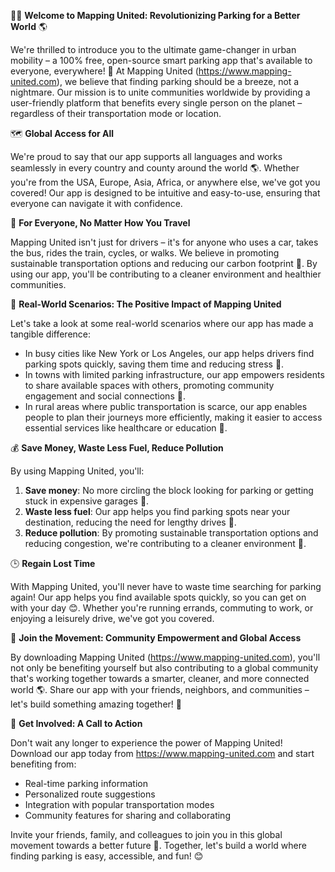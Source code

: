 🚗💡 **Welcome to Mapping United: Revolutionizing Parking for a Better World** 🌎

We're thrilled to introduce you to the ultimate game-changer in urban mobility – a 100% free, open-source smart parking app that's available to everyone, everywhere! 🌟 At Mapping United (https://www.mapping-united.com), we believe that finding parking should be a breeze, not a nightmare. Our mission is to unite communities worldwide by providing a user-friendly platform that benefits every single person on the planet – regardless of their transportation mode or location.

🗺️ **Global Access for All**

We're proud to say that our app supports all languages and works seamlessly in every country and county around the world 🌎. Whether you're from the USA, Europe, Asia, Africa, or anywhere else, we've got you covered! Our app is designed to be intuitive and easy-to-use, ensuring that everyone can navigate it with confidence.

🚀 **For Everyone, No Matter How You Travel**

Mapping United isn't just for drivers – it's for anyone who uses a car, takes the bus, rides the train, cycles, or walks. We believe in promoting sustainable transportation options and reducing our carbon footprint 🌿. By using our app, you'll be contributing to a cleaner environment and healthier communities.

👥 **Real-World Scenarios: The Positive Impact of Mapping United**

Let's take a look at some real-world scenarios where our app has made a tangible difference:

*   In busy cities like New York or Los Angeles, our app helps drivers find parking spots quickly, saving them time and reducing stress 😬.
*   In towns with limited parking infrastructure, our app empowers residents to share available spaces with others, promoting community engagement and social connections 🤝.
*   In rural areas where public transportation is scarce, our app enables people to plan their journeys more efficiently, making it easier to access essential services like healthcare or education 🏥.

💰 **Save Money, Waste Less Fuel, Reduce Pollution**

By using Mapping United, you'll:

1.  **Save money**: No more circling the block looking for parking or getting stuck in expensive garages 💸.
2.  **Waste less fuel**: Our app helps you find parking spots near your destination, reducing the need for lengthy drives 🚗.
3.  **Reduce pollution**: By promoting sustainable transportation options and reducing congestion, we're contributing to a cleaner environment 🌿.

🕒 **Regain Lost Time**

With Mapping United, you'll never have to waste time searching for parking again! Our app helps you find available spots quickly, so you can get on with your day 😊. Whether you're running errands, commuting to work, or enjoying a leisurely drive, we've got you covered.

🌟 **Join the Movement: Community Empowerment and Global Access**

By downloading Mapping United (https://www.mapping-united.com), you'll not only be benefiting yourself but also contributing to a global community that's working together towards a smarter, cleaner, and more connected world 🌎. Share our app with your friends, neighbors, and communities – let's build something amazing together! 🤝

📢 **Get Involved: A Call to Action**

Don't wait any longer to experience the power of Mapping United! Download our app today from https://www.mapping-united.com and start benefiting from:

*   Real-time parking information
*   Personalized route suggestions
*   Integration with popular transportation modes
*   Community features for sharing and collaborating

Invite your friends, family, and colleagues to join you in this global movement towards a better future 🌟. Together, let's build a world where finding parking is easy, accessible, and fun! 😊